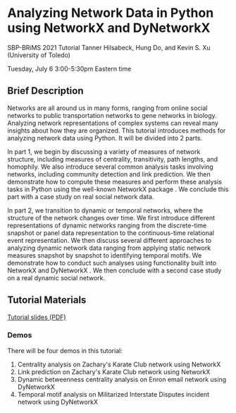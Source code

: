 # Analyzing Network Data in Python using NetworkX and DyNetworkX
SBP-BRiMS 2021 Tutorial
Tanner Hilsabeck, Hung Do, and Kevin S. Xu (University of Toledo)

Tuesday, July 6 3:00-5:30pm Eastern time

## Brief Description

Networks are all around us in many forms, ranging from online social networks to public transportation networks to gene networks in biology. Analyzing network representations of complex systems can reveal many insights about how they are organized. This tutorial introduces methods for analyzing network data using Python. It will be divided into 2 parts.

In part 1, we begin by discussing a variety of measures of network structure, including measures of centrality, transitivity, path lengths, and homophily. We also introduce several common analysis tasks involving networks, including community detection and link prediction. We then demonstrate how to compute these measures and perform these analysis tasks in Python using the well-known NetworkX package . We conclude this part with a case study on real social network data.

In part 2, we transition to dynamic or temporal networks, where the structure of the network changes over time. We first introduce different representations of dynamic networks ranging from the discrete-time snapshot or panel data representation to the continuous-time relational event representation. We then discuss several different approaches to analyzing dynamic network data ranging from applying static network measures snapshot by snapshot to identifying temporal motifs. We demonstrate how to conduct such analyses using functionality built into NetworkX and DyNetworkX . We then conclude with a second case study on a real dynamic social network.

## Tutorial Materials

[Tutorial slides (PDF)](Slides.pdf)

### Demos

There will be four demos in this tutorial:

1. Centrality analysis on Zachary's Karate Club network using NetworkX
2. Link prediction on Zachary's Karate Club network using NetworkX
3. Dynamic betweenness centrality analysis on Enron email network using DyNetworkX
4. Temporal motif analysis on Militarized Interstate Disputes incident network using DyNetworkX


